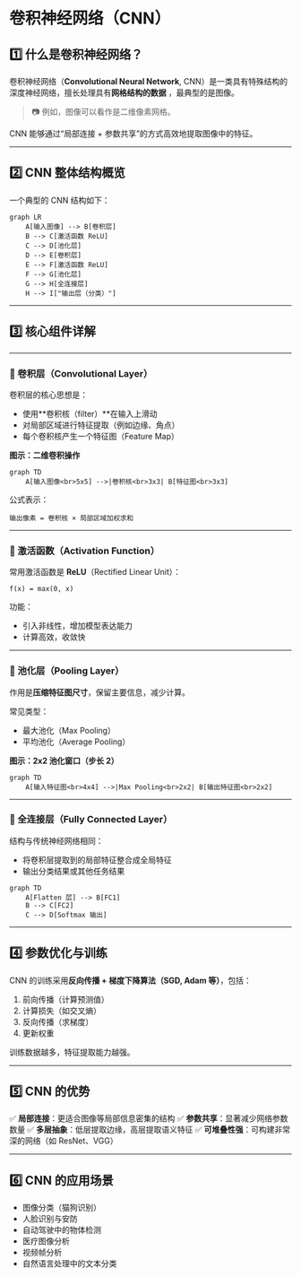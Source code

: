 ﻿# 卷积神经网络（CNN）

## 1️⃣ 什么是卷积神经网络？

卷积神经网络（**Convolutional Neural Network**, CNN）是一类具有特殊结构的深度神经网络，擅长处理具有**网格结构的数据**
，最典型的是图像。

> 📷 例如，图像可以看作是二维像素网格。

CNN 能够通过“局部连接 + 参数共享”的方式高效地提取图像中的特征。

---

## 2️⃣ CNN 整体结构概览

一个典型的 CNN 结构如下：

```mermaid
graph LR
    A[输入图像] --> B[卷积层]
    B --> C[激活函数 ReLU]
    C --> D[池化层]
    D --> E[卷积层]
    E --> F[激活函数 ReLU]
    F --> G[池化层]
    G --> H[全连接层]
    H --> I["输出层（分类）"]
````

---

## 3️⃣ 核心组件详解

---

### 🔹 卷积层（Convolutional Layer）

卷积层的核心思想是：

* 使用\*\*卷积核（filter）\*\*在输入上滑动
* 对局部区域进行特征提取（例如边缘、角点）
* 每个卷积核产生一个特征图（Feature Map）

**图示：二维卷积操作**

```mermaid
graph TD
    A[输入图像<br>5x5] -->|卷积核<br>3x3| B[特征图<br>3x3]
```

公式表示：

```
输出像素 = 卷积核 × 局部区域加权求和
```

---

### 🔹 激活函数（Activation Function）

常用激活函数是 **ReLU**（Rectified Linear Unit）：

```
f(x) = max(0, x)
```

功能：

* 引入非线性，增加模型表达能力
* 计算高效，收敛快

---

### 🔹 池化层（Pooling Layer）

作用是**压缩特征图尺寸**，保留主要信息，减少计算。

常见类型：

* 最大池化（Max Pooling）
* 平均池化（Average Pooling）

**图示：2x2 池化窗口（步长 2）**

```mermaid
graph TD
    A[输入特征图<br>4x4] -->|Max Pooling<br>2x2| B[输出特征图<br>2x2]
```

---

### 🔹 全连接层（Fully Connected Layer）

结构与传统神经网络相同：

* 将卷积层提取到的局部特征整合成全局特征
* 输出分类结果或其他任务结果

```mermaid
graph TD
    A[Flatten 层] --> B[FC1]
    B --> C[FC2]
    C --> D[Softmax 输出]
```

---

## 4️⃣ 参数优化与训练

CNN 的训练采用**反向传播 + 梯度下降算法（SGD, Adam 等）**，包括：

1. 前向传播（计算预测值）
2. 计算损失（如交叉熵）
3. 反向传播（求梯度）
4. 更新权重

训练数据越多，特征提取能力越强。

---

## 5️⃣ CNN 的优势

✅ **局部连接**：更适合图像等局部信息密集的结构
✅ **参数共享**：显著减少网络参数数量
✅ **多层抽象**：低层提取边缘，高层提取语义特征
✅ **可堆叠性强**：可构建非常深的网络（如 ResNet、VGG）

---

## 6️⃣ CNN 的应用场景

* 图像分类（猫狗识别）
* 人脸识别与安防
* 自动驾驶中的物体检测
* 医疗图像分析
* 视频帧分析
* 自然语言处理中的文本分类
